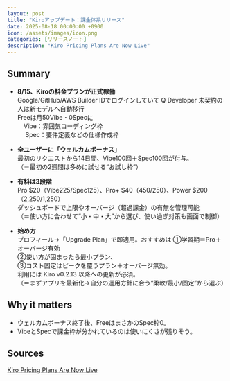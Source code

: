 ```yaml
---
layout: post
title: "Kiroアップデート：課金体系リリース"
date: 2025-08-18 00:00:00 +0900
icon: /assets/images/icon.png
categories: [リリースノート]
description: "Kiro Pricing Plans Are Now Live"
---
```


## Summary

- **8/15、Kiroの料金プランが正式稼働**  
  Google/GitHub/AWS Builder IDでログインしていて Q Developer 未契約の人は新モデルへ自動移行<br>
  Freeは月50Vibe・0Specに<br>
  　Vibe：雰囲気コーディング枠<br>
　  Spec：要件定義などの仕様作成枠

- **全ユーザーに「ウェルカムボーナス」**  
  最初のリクエストから14日間、Vibe100回＋Spec100回が付与。<br>
  （＝最初の2週間は多めに試せる“お試し枠”）

- **有料は3段階**  
  Pro $20（Vibe225/Spec125）、Pro+ $40（450/250）、Power $200（2,250/1,250）<br>
  ダッシュボードで上限やオーバージ（超過課金）の有無を管理可能<br>
  （＝使い方に合わせて“小・中・大”から選び、使い過ぎ対策も画面で制御）

- **始め方**  
  プロフィール→「Upgrade Plan」で即適用。おすすめは
  ①学習期＝Pro＋オーバージ有効<br>
  ②使い方が固まったら最小プラン、<br>
  ③コスト固定はピークを覆うプラン＋オーバージ無効。<br>
  利用には Kiro v0.2.13 以降への更新が必須。<br>
  （＝まずアプリを最新化→自分の運用方針に合う“柔軟/最小/固定”から選ぶ）

## Why it matters

- ウェルカムボーナス終了後、FreeはまさかのSpec枠0。  
- VibeとSpecで課金枠が分かれているのは使いにくさが残りそう。  

## Sources

[Kiro Pricing Plans Are Now Live](https://kiro.dev/blog/pricing-plans-are-live/)
